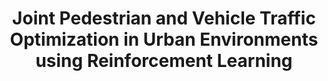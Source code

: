 ---
title: "Joint Pedestrian and Vehicle Traffic Optimization in Urban Environments using Reinforcement Learning"
pdf: "/pdfs/projects/Poudel2025Control.pdf"
layout: pdf
excludeFromBlog: true
---